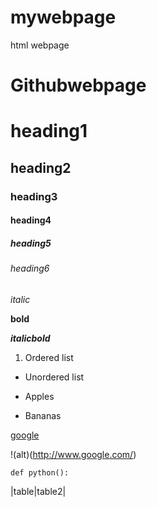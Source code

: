 # mywebpage
html webpage
# Githubwebpage
# heading1

## heading2

### heading3

#### heading4
 
##### heading5

###### heading6

*italic*

**bold**

***italicbold***

1. Ordered list

- Unordered list

- Apples

- Bananas

[google](https://www.google.com/)

!(alt)(http://www.google.com/)

`def python():`

|table|table2|

